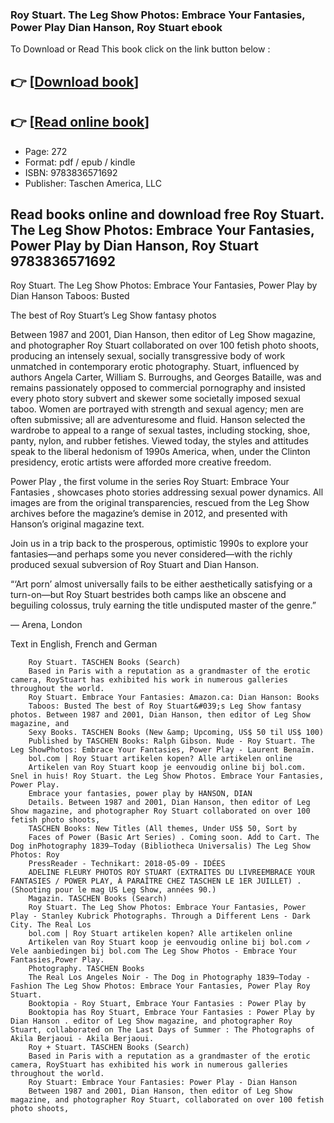 ### Roy Stuart. The Leg Show Photos: Embrace Your Fantasies, Power Play Dian Hanson, Roy Stuart ebook

To Download or Read This book click on the link button below :

## 👉  [**[Download book](http://ebooksharez.info/download.php?group=book&from=github.com&id=493240&lnk=1063 "Download book")**]

## 👉  [**[Read online book](http://ebooksharez.info/download.php?group=book&from=github.com&id=493240&lnk=1063 "Read online book")**]


* Page: 272
* Format: pdf / epub / kindle
* ISBN: 9783836571692
* Publisher: Taschen America, LLC



## Read books online and download free Roy Stuart. The Leg Show Photos: Embrace Your Fantasies, Power Play by Dian Hanson, Roy Stuart  9783836571692



Roy Stuart. The Leg Show Photos: Embrace Your Fantasies, Power Play by Dian Hanson Taboos: Busted

 The best of Roy Stuart’s Leg Show fantasy photos


 Between 1987 and 2001, Dian Hanson, then editor of Leg Show magazine, and photographer Roy Stuart collaborated on over 100 fetish photo shoots, producing an intensely sexual, socially transgressive body of work unmatched in contemporary erotic photography. Stuart, influenced by authors Angela Carter, William S. Burroughs, and Georges Bataille, was and remains passionately opposed to commercial pornography and insisted every photo story subvert and skewer some societally imposed sexual taboo. Women are portrayed with strength and sexual agency; men are often submissive; all are adventuresome and fluid. Hanson selected the wardrobe to appeal to a range of sexual tastes, including stocking, shoe, panty, nylon, and rubber fetishes. Viewed today, the styles and attitudes speak to the liberal hedonism of 1990s America, when, under the Clinton presidency, erotic artists were afforded more creative freedom.

Power Play , the first volume in the series Roy Stuart: Embrace Your Fantasies , showcases photo stories addressing sexual power dynamics. All images are from the original transparencies, rescued from the Leg Show archives before the magazine’s demise in 2012, and presented with Hanson’s original magazine text.


 Join us in a trip back to the prosperous, optimistic 1990s to explore your fantasies—and perhaps some you never considered—with the richly produced sexual subversion of Roy Stuart and Dian Hanson.

 “‘Art porn’ almost universally fails to be either aesthetically satisfying or a turn-on—but Roy Stuart bestrides both camps like an obscene and beguiling colossus, truly earning the title undisputed master of the genre.”

— Arena, London



 Text in English, French and German


        Roy Stuart. TASCHEN Books (Search)
        Based in Paris with a reputation as a grandmaster of the erotic camera, RoyStuart has exhibited his work in numerous galleries throughout the world.
        Roy Stuart. Embrace Your Fantasies: Amazon.ca: Dian Hanson: Books
        Taboos: Busted The best of Roy Stuart&#039;s Leg Show fantasy photos. Between 1987 and 2001, Dian Hanson, then editor of Leg Show magazine, and 
        Sexy Books. TASCHEN Books (New &amp; Upcoming, US$ 50 til US$ 100)
        Published by TASCHEN Books: Ralph Gibson. Nude - Roy Stuart. The Leg ShowPhotos: Embrace Your Fantasies, Power Play - Laurent Benaïm.
        bol.com | Roy Stuart artikelen kopen? Alle artikelen online
        Artikelen van Roy Stuart koop je eenvoudig online bij bol.com. Snel in huis! Roy Stuart. the Leg Show Photos. Embrace Your Fantasies, Power Play.
        Embrace your fantasies, power play by HANSON, DIAN
        Details. Between 1987 and 2001, Dian Hanson, then editor of Leg Show magazine, and photographer Roy Stuart collaborated on over 100 fetish photo shoots, 
        TASCHEN Books: New Titles (All themes, Under US$ 50, Sort by
        Faces of Power (Basic Art Series) . Coming soon. Add to Cart. The Dog inPhotography 1839–Today (Bibliotheca Universalis) The Leg Show Photos: Roy 
        PressReader - Technikart: 2018-05-09 - IDÉES
        ADELINE FLEURY PHOTOS ROY STUART (EXTRAITES DU LIVREEMBRACE YOUR FANTASIES / POWER PLAY, À PARAÎTRE CHEZ TASCHEN LE 1ER JUILLET) . (Shooting pour le mag US Leg Show, années 90.) 
        Magazin. TASCHEN Books (Search)
        Roy Stuart. The Leg Show Photos: Embrace Your Fantasies, Power Play - Stanley Kubrick Photographs. Through a Different Lens - Dark City. The Real Los
        bol.com | Roy Stuart artikelen kopen? Alle artikelen online
        Artikelen van Roy Stuart koop je eenvoudig online bij bol.com ✓ Vele aanbiedingen bij bol.com The Leg Show Photos - Embrace Your Fantasies,Power Play.
        Photography. TASCHEN Books
        The Real Los Angeles Noir - The Dog in Photography 1839–Today - Fashion The Leg Show Photos: Embrace Your Fantasies, Power Play Roy Stuart.
        Booktopia - Roy Stuart, Embrace Your Fantasies : Power Play by
        Booktopia has Roy Stuart, Embrace Your Fantasies : Power Play by Dian Hanson . editor of Leg Show magazine, and photographer Roy Stuart, collaborated on The Last Days of Summer : The Photographs of Akila Berjaoui - Akila Berjaoui.
        Roy + Stuart. TASCHEN Books (Search)
        Based in Paris with a reputation as a grandmaster of the erotic camera, RoyStuart has exhibited his work in numerous galleries throughout the world.
        Roy Stuart: Embrace Your Fantasies: Power Play - Dian Hanson
        Between 1987 and 2001, Dian Hanson, then editor of Leg Show magazine, and photographer Roy Stuart, collaborated on over 100 fetish photo shoots, 
    




